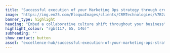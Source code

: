 ```yaml
---
title: "Successful execution of your Marketing Ops strategy through cross Enterprise collaboration"
image: "https://img.en25.com/EloquaImages/clients/CRMTechnologies/%7B2a64d15e-3da8-4f2e-8f6d-b40e9544d11c%7D_LP-M-EM4.jpg"
banner_type: highlight
heading: "Embed a collaborative culture shift throughout your business"
highlight_colour: "rgb(117, 65, 146)"
subheading: ''
show_contact: button
asset: "excellence-hub/successful-execution-of-your-marketing-ops-strategy.md"
---
```

